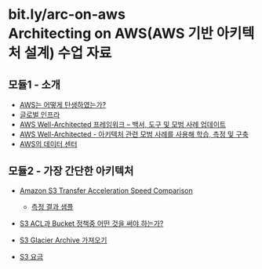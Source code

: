 # bit.ly/arc-on-aws </br> Architecting on AWS(AWS 기반 아키텍처 설계) 수업 자료

## 모듈1 - 소개

- [AWS는 어떻게 탄생하였는가?](https://techcrunch.com/2016/07/02/andy-jassys-brief-history-of-the-genesis-of-aws/)
- [글로벌 인프라](https://aws.amazon.com/ko/about-aws/global-infrastructure/)
- [AWS Well-Architected 프레임워크 – 백서, 도구 및 모범 사례 업데이트](https://aws.amazon.com/ko/blogs/korea/aws-well-architected-framework-updated-white-papers-tools-and-best-practices/)
- [AWS Well-Architected - 아키텍처 관련 모범 사례를 사용해 학습, 측정 및 구축](https://aws.amazon.com/ko/architecture/well-architected/?wa-lens-whitepapers.sort-by=item.additionalFields.sortDate&wa-lens-whitepapers.sort-order=desc)
- [AWS의 데이터 센터](https://aws.amazon.com/ko/compliance/data-center/)

## 모듈2 - 가장 간단한 아키텍처

- [Amazon S3 Transfer Acceleration
  Speed Comparison](http://s3-accelerate-speedtest.s3-accelerate.amazonaws.com/en/accelerate-speed-comparsion.html)

  - [측정 결과 샘플](http://s3-accelerate-speedtest.s3-accelerate.amazonaws.com/en/accelerate-speed-comparsion.html?result=9769-06830-10199-0090&identityId=unknown)

- [S3 ACL과 Bucket 정책중 어떤 것을 써야 하는가?](https://aws.amazon.com/blogs/security/iam-policies-and-bucket-policies-and-acls-oh-my-controlling-access-to-s3-resources/)

- [S3 Glacier Archive 가져오기](https://docs.aws.amazon.com/ko_kr/amazonglacier/latest/dev/downloading-an-archive-two-steps.html)

- [S3 요금](https://aws.amazon.com/ko/s3/pricing/?nc1=h_ls)
